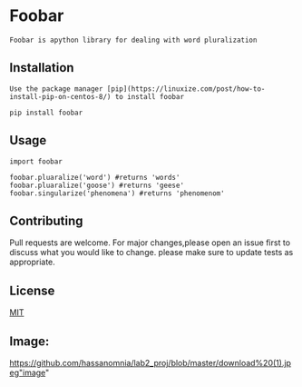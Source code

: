 #  **Foobar**
	Foobar is apython library for dealing with word pluralization
## **Installation**
	Use the package manager [pip](https://linuxize.com/post/how-to-install-pip-on-centos-8/) to install foobar
`pip install foobar`
##  **Usage**
```
import foobar

foobar.pluaralize('word') #returns 'words'
foobar.pluaralize('goose') #returns 'geese'
foobar.singularize('phenomena') #returns 'phenomenom'
```
##  **Contributing**
Pull requests are welcome. For major changes,please open an issue first to discuss what you would like to change.
please make sure to update tests as appropriate.
 ## **License**
[MIT](https://www.mit.edu/)
 ##  Image:
https://github.com/hassanomnia/lab2_proj/blob/master/download%20(1).jpeg"image"


